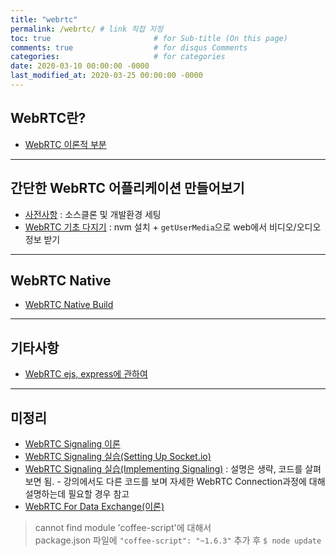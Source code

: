 ```yaml
---
title: "webrtc"
permalink: /webrtc/ # link 직접 지정
toc: true                       # for Sub-title (On this page)
comments: true                  # for disqus Comments
categories:                     # for categories
date: 2020-03-10 00:00:00 -0000
last_modified_at: 2020-03-25 00:00:00 -0000
---
```


## WebRTC란?

* [WebRTC 이론적 부분](/webrtc/basic/)

---

## 간단한 WebRTC 어플리케이션 만들어보기

* [사전사항](/webrtc/basicapp_00) : 소스클론 및 개발환경 세팅
* [WebRTC 기초 다지기](/webrtc/basicapp_01) : nvm 설치 + `getUserMedia`으로 web에서 비디오/오디오 정보 받기

---

## WebRTC Native

* [WebRTC Native Build](https://goodayth.github.io/webrtc-native-build/)

---

## 기타사항

* [WebRTC ejs, express에 관하여](https://goodayth.github.io/webrtc-ejs-express/)

---

## 미정리

* [WebRTC Signaling 이론](https://goodayth.github.io/webrtc-signaling/)
* [WebRTC Signaling 실습(Setting Up Socket.io)](https://goodayth.github.io/webrtc-signaling2/)
* [WebRTC Signaling 실습(Implementing Signaling)](https://goodayth.github.io/webrtc-Implementing-Signaling/) : 설명은 생략, 코드를 살펴보면 됨. - 강의에서도 다른 코드를 보며 자세한 WebRTC Connection과정에 대해 설명하는데 필요할 경우 참고
* [WebRTC For Data Exchange(이론)](https://goodayth.github.io/webrtc-data-exchange/)

> cannot find module 'coffee-script'에 대해서<br>
> package.json 파일에 `"coffee-script": "~1.6.3"` 추가 후 `$ node update`